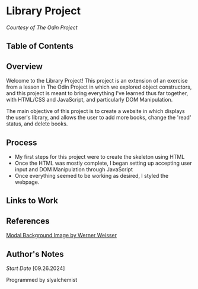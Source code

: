# Library Project

*Courtesy of The Odin Project*

## Table of Contents

## Overview

Welcome to the Library Project! This project is an extension of an exercise from a lesson in The Odin Project in which we explored object constructors, and this project is meant to bring everything I've learned thus far together, with HTML/CSS and JavaScript, and particularly DOM Manipulation. 

The main objective of this project is to create a website in which displays the user's library, and allows the user to add more books, change the 'read' status, and delete books. 

## Process

- My first steps for this project were to create the skeleton using HTML
- Once the HTML was mostly complete, I began setting up accepting user input and DOM Manipulation through JavaScript
- Once everything seemed to be working as desired, I styled the webpage. 

## Links to Work

## References

[Modal Background Image by Werner Weisser](https://pixabay.com/users/avantrend-321510/?utm_source=link-attribution&utm_medium=referral&utm_campaign=image&utm_content=436578)

## Author's Notes
*Start Date* [09.26.2024]

Programmed by slyalchemist